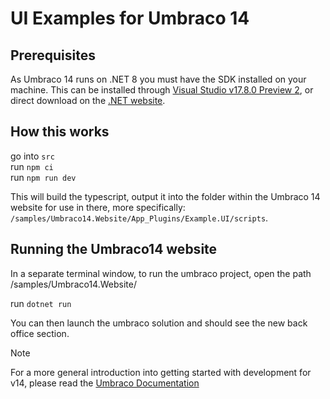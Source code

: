 # UI Examples for Umbraco 14

## Prerequisites
As Umbraco 14 runs on .NET 8 you must have the SDK installed on your machine. This can be installed through [Visual Studio v17.8.0 Preview 2](https://visualstudio.microsoft.com/vs/preview/), or direct download on the [.NET website](https://dotnet.microsoft.com/en-us/download/dotnet/8.0).

## How this works

go into `src`  
run `npm ci`  
run `npm run dev`  

This will build the typescript, output it into the folder within the Umbraco 14 website for use in there, more specifically: `/samples/Umbraco14.Website/App_Plugins/Example.UI/scripts`.

## Running the Umbraco14 website

In a separate terminal window, to run the umbraco project, open the path /samples/Umbraco14.Website/

run `dotnet run`

You can then launch the umbraco solution and should see the new back office section.

> [!NOTE]  
> For a more general introduction into getting started with development for v14, please read the [Umbraco Documentation](https://docs.umbraco.com/umbraco-backoffice/)
